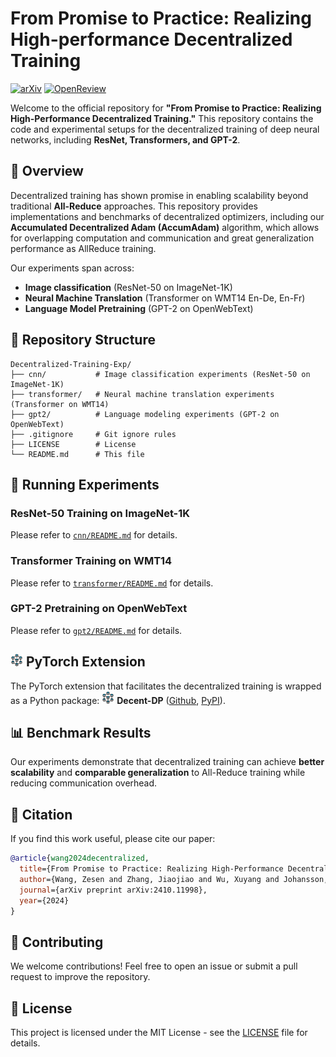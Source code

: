 # From Promise to Practice: Realizing High-performance Decentralized Training

[![arXiv](https://img.shields.io/badge/arXiv-2401.11998-b31b1b?logo=arxiv&logoColor=white)](https://arxiv.org/abs/2410.11998) 
[![OpenReview](https://img.shields.io/badge/OpenReview-Paper-blue)](https://openreview.net/forum?id=lo3nlFHOft)



Welcome to the official repository for **"From Promise to Practice: Realizing High-Performance Decentralized Training."** This repository contains the code and experimental setups for the decentralized training of deep neural networks, including **ResNet, Transformers, and GPT-2**.

## 🚀 Overview

Decentralized training has shown promise in enabling scalability beyond traditional **All-Reduce** approaches. This repository provides implementations and benchmarks of decentralized optimizers, including our **Accumulated Decentralized Adam (AccumAdam)** algorithm, which allows for overlapping computation and communication and great generalization performance as AllReduce training.

Our experiments span across:

- **Image classification** (ResNet-50 on ImageNet-1K)
- **Neural Machine Translation** (Transformer on WMT14 En-De, En-Fr)
- **Language Model Pretraining** (GPT-2 on OpenWebText)

## 📂 Repository Structure

```
Decentralized-Training-Exp/
├── cnn/           # Image classification experiments (ResNet-50 on ImageNet-1K)
├── transformer/   # Neural machine translation experiments (Transformer on WMT14)
├── gpt2/          # Language modeling experiments (GPT-2 on OpenWebText)
├── .gitignore     # Git ignore rules
├── LICENSE        # License
└── README.md      # This file
```

## 🚀 Running Experiments

### **ResNet-50 Training on ImageNet-1K**

Please refer to [`cnn/README.md`](./cnn/README.md) for details.

### **Transformer Training on WMT14**

Please refer to [`transformer/README.md`](./transformer/README.md) for details.

### **GPT-2 Pretraining on OpenWebText**

Please refer to [`gpt2/README.md`](./gpt2/README.md) for details.

## <img src="https://raw.githubusercontent.com/WangZesen/Decent-DP/main/doc/source/_static/icon-light.png" alt="logo" width="20"/> PyTorch Extension
The PyTorch extension that facilitates the decentralized training is wrapped as a Python package: <img src="https://raw.githubusercontent.com/WangZesen/Decent-DP/main/doc/source/_static/icon-light.png" alt="logo" width="20"/> **Decent-DP** ([Github](https://github.com/WangZesen/Decent-DP), [PyPI](https://pypi.org/project/decent-dp/)).

## 📊 Benchmark Results

Our experiments demonstrate that decentralized training can achieve **better scalability** and **comparable generalization** to All-Reduce training while reducing communication overhead.


## 📝 Citation

If you find this work useful, please cite our paper:

```bibtex
@article{wang2024decentralized,
  title={From Promise to Practice: Realizing High-Performance Decentralized Training},
  author={Wang, Zesen and Zhang, Jiaojiao and Wu, Xuyang and Johansson, Mikael},
  journal={arXiv preprint arXiv:2410.11998},
  year={2024}
}
```


## 🤝 Contributing

We welcome contributions! Feel free to open an issue or submit a pull request to improve the repository.

## 📜 License

This project is licensed under the MIT License - see the [LICENSE](./LICENSE) file for details.

